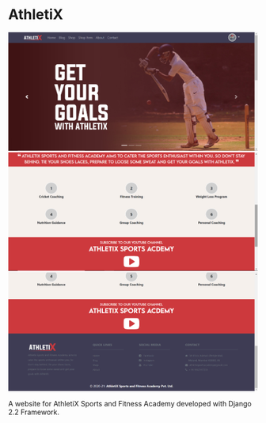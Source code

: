 # AthletiX


![AthletiX](https://github.com/deepeshanandparab/AthletiX/blob/master/athletix_homepage_scrrenshot1_updated.png?raw=true "AthletiX")
![AthletiX](https://github.com/deepeshanandparab/AthletiX/blob/master/athletix_homepage_scrrenshot2.png?raw=true "AthletiX")
![AthletiX](https://github.com/deepeshanandparab/AthletiX/blob/master/athletix_homepage_scrrenshot3.png?raw=true "AthletiX")

A website for AthletiX Sports and Fitness Academy developed with Django 2.2 Framework.


